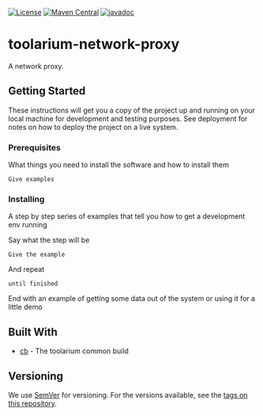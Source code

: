 [![License](https://img.shields.io/github/license/toolarium/toolarium-network-proxy)](https://github.com/toolarium/toolarium-network-proxy/blob/master/LICENSE)
[![Maven Central](https://img.shields.io/maven-central/v/com.github.toolarium/toolarium-network-proxy/0.1.0)](https://search.maven.org/artifact/com.github.toolarium/toolarium-network-proxy/0.1.0/jar)
[![javadoc](https://javadoc.io/badge2/com.github.toolarium/toolarium-network-proxy/javadoc.svg)](https://javadoc.io/doc/com.github.toolarium/toolarium-network-proxy)

# toolarium-network-proxy

A network proxy.

## Getting Started

These instructions will get you a copy of the project up and running on your local machine for development and testing purposes. See deployment for notes on how to deploy the project on a live system.

### Prerequisites

What things you need to install the software and how to install them

```
Give examples
```

### Installing

A step by step series of examples that tell you how to get a development env running

Say what the step will be

```
Give the example
```

And repeat

```
until finished
```

End with an example of getting some data out of the system or using it for a little demo

## Built With

* [cb](https://github.com/toolarium/common-build) - The toolarium common build

## Versioning

We use [SemVer](http://semver.org/) for versioning. For the versions available, see the [tags on this repository](https://github.com/your/project/tags). 

